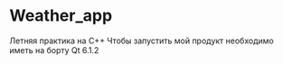 # Weather_app
Летняя практика на C++
Чтобы запустить мой продукт необходимо иметь на борту Qt 6.1.2
